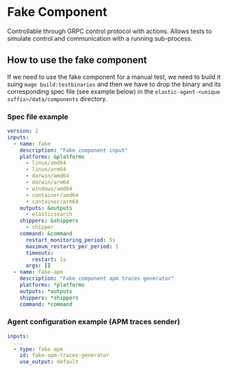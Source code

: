 # Fake Component

Controllable through GRPC control protocol with actions. Allows tests to simulate control and communication with a running sub-process.


## How to use the fake component
If we need to use the fake component for a manual test, we need to build it suing
`mage build:testbinaries`
and then we have to drop the binary and its corresponding spec file (see example below) in the
`elastic-agent-<unique suffix>/data/components` directory.

### Spec file example

```yaml
version: 2
inputs:
  - name: fake
    description: "Fake component input"
    platforms: &platforms
      - linux/amd64
      - linux/arm64
      - darwin/amd64
      - darwin/arm64
      - windows/amd64
      - container/amd64
      - container/arm64
    outputs: &outputs
      - elasticsearch
    shippers: &shippers
      - shipper
    command: &command
      restart_monitoring_period: 5s
      maximum_restarts_per_period: 1
      timeouts:
        restart: 1s
      args: []
  - name: fake-apm
    description: "Fake component apm traces generator"
    platforms: *platforms
    outputs: *outputs
    shippers: *shippers
    command: *command
```

### Agent configuration example (APM traces sender)

```yaml
inputs:
  ...
  - type: fake-apm
    id: fake-apm-traces-generator
    use_output: default
```
